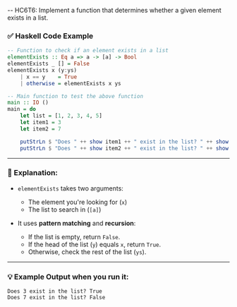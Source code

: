 -- HC6T6: Implement a function that determines whether a given element exists in a list.



### ✅ Haskell Code Example

```haskell
-- Function to check if an element exists in a list
elementExists :: Eq a => a -> [a] -> Bool
elementExists _ [] = False
elementExists x (y:ys)
    | x == y    = True
    | otherwise = elementExists x ys

-- Main function to test the above function
main :: IO ()
main = do
    let list = [1, 2, 3, 4, 5]
    let item1 = 3
    let item2 = 7

    putStrLn $ "Does " ++ show item1 ++ " exist in the list? " ++ show (elementExists item1 list)
    putStrLn $ "Does " ++ show item2 ++ " exist in the list? " ++ show (elementExists item2 list)
```

---

### 🧠 Explanation:

* `elementExists` takes two arguments:

  * The element you're looking for (`x`)
  * The list to search in (`[a]`)
* It uses **pattern matching** and **recursion**:

  * If the list is empty, return `False`.
  * If the head of the list (`y`) equals `x`, return `True`.
  * Otherwise, check the rest of the list (`ys`).

---

### 💡 Example Output when you run it:

```
Does 3 exist in the list? True
Does 7 exist in the list? False
```



